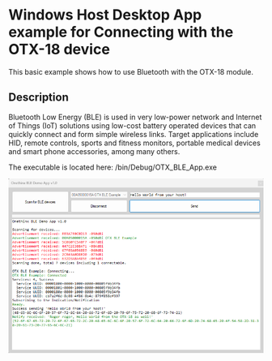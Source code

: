 # Windows Host Desktop App example for Connecting with the OTX-18 device
This basic example shows how to use Bluetooth with the OTX-18 module.
## Description
Bluetooth Low Energy (BLE) is used in very low-power network and Internet of Things (IoT) solutions using low-cost battery operated devices that can quickly connect and form simple wireless links. Target applications include HID, remote controls, sports and fitness monitors, portable medical devices and smart phone accessories, among many others.

The executable is located here: /bin/Debug/OTX_BLE_App.exe

![The Onethinx BLE Host](https://github.com/onethinx/Readme_assets/blob/main/OTX_BLE_Host.png?raw=true)
